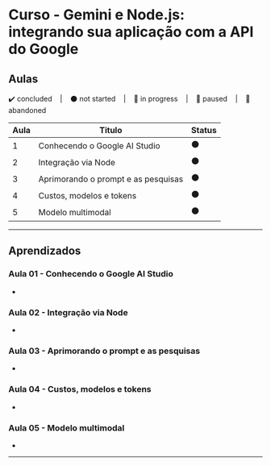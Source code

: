 # Curso - Gemini e Node.js: integrando sua aplicação com a API do Google

## Aulas
<p>
  ✔️ concluded &nbsp;&nbsp;&nbsp;|&nbsp;&nbsp;&nbsp;
  ⚫ not started &nbsp;&nbsp;&nbsp;|&nbsp;&nbsp;&nbsp;
  🔵 in progress &nbsp;&nbsp;&nbsp;|&nbsp;&nbsp;&nbsp;
  🔶 paused &nbsp;&nbsp;&nbsp;|&nbsp;&nbsp;&nbsp;
  🔴 abandoned 
</p>

| Aula | Titulo | Status |
| --- | --- | --- |
| 1 | Conhecendo o Google AI Studio | ⚫ |
| 2 | Integração via Node | ⚫ |
| 3 | Aprimorando o prompt e as pesquisas | ⚫ |
| 4 | Custos, modelos e tokens | ⚫ |
| 5 | Modelo multimodal | ⚫ |

---

## Aprendizados

### Aula 01 - Conhecendo o Google AI Studio
<ul>
  <li></li>
</ul>

### Aula 02 - Integração via Node
<ul>
  <li></li>
</ul>

### Aula 03 - Aprimorando o prompt e as pesquisas
<ul>
  <li></li>
</ul>

### Aula 04 - Custos, modelos e tokens
<ul>
  <li></li>
</ul>

### Aula 05 - Modelo multimodal
<ul>
  <li></li>
</ul>

---

<!-- ## 🎯 Projeto desenvolvido
Este é o screenshot do projeto que foi desenvolvido durante o curso:

<p align="center">
  <img alt="Miniatura da imagem do projeto"src="../../.github/thumbs/preview.jpg">
</p> -->